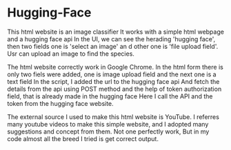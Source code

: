 # Hugging-Face



This html website is an image classifier
It works with a simple html webpage and a hugging face api
In the UI, we can see the herading 'hugging face', then two fields one is 'select an image' an d other one is 'file upload field'.
Usr can upload an image to find the species.


The html website correctly work in Google Chrome.
In the html form there is only two fiels were added, one is image upload field and the next  one is a text field
In the script, I added the url to the hugging face api
And fetch the details from the api using POST method and the help of token authorization field, that is already made in the hugging face 
Here I call the API and the token from the hugging face website.


The external source I used to make this html website is YouTube.
I referres many youtube videos to make this simple website, and I adopted many suggestions and concept from them.
Not one perfectly work, But in my code almost all the breed I tried is get correct output.
